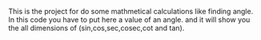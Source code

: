 This is the project for do some mathmetical calculations like finding angle. In this code you have to put here a value of an angle. and it will show you the all dimensions of (sin,cos,sec,cosec,cot and tan). 
